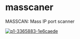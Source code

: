 # masscaner
MASSCAN: Mass IP port scanner


<a href="https://ibb.co/Fby54XM"><img src="https://i.ibb.co/LzcxdrW/p1-3365883-1e6caede.png" alt="p1-3365883-1e6caede" border="0"></a>
